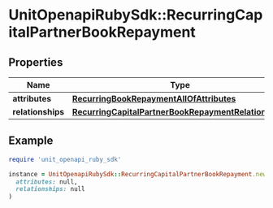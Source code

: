# UnitOpenapiRubySdk::RecurringCapitalPartnerBookRepayment

## Properties

| Name | Type | Description | Notes |
| ---- | ---- | ----------- | ----- |
| **attributes** | [**RecurringBookRepaymentAllOfAttributes**](RecurringBookRepaymentAllOfAttributes.md) |  |  |
| **relationships** | [**RecurringCapitalPartnerBookRepaymentRelationships**](RecurringCapitalPartnerBookRepaymentRelationships.md) |  |  |

## Example

```ruby
require 'unit_openapi_ruby_sdk'

instance = UnitOpenapiRubySdk::RecurringCapitalPartnerBookRepayment.new(
  attributes: null,
  relationships: null
)
```

